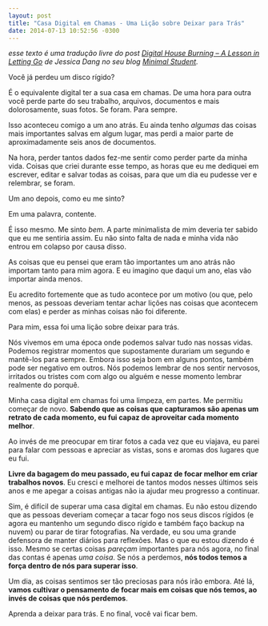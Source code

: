 ```yaml
---
layout: post
title: "Casa Digital em Chamas - Uma Lição sobre Deixar para Trás"
date: 2014-07-13 10:52:56 -0300
---
```


*esse texto é uma tradução livre do post [Digital House Burning – A Lesson in Letting Go](http://www.minimalstudent.com/digital-house-burning-a-lesson-in-letting-go/) de Jessica Dang no seu blog [Minimal Student](http://www.minimalstudent.com).*

Você já perdeu um disco rígido?

É o equivalente digital ter a sua casa em chamas. De uma hora para outra você perde parte do seu trabalho, arquivos, documentos e mais dolorosamente, suas fotos. Se foram. Para sempre.

Isso aconteceu comigo a um ano atrás. Eu ainda tenho *algumas* das coisas mais importantes salvas em algum lugar, mas perdi a maior parte de aproximadamente seis anos de documentos.

Na hora, perder tantos dados fez-me sentir como perder parte da minha vida. Coisas que criei durante esse tempo, as horas que eu me dediquei em escrever, editar e salvar todas as coisas, para que um dia eu pudesse ver e relembrar, se foram.

Um ano depois, como eu me sinto?

Em uma palavra, contente.

É isso mesmo. Me sinto *bem*. A parte minimalista de mim deveria ter sabido que eu me sentiria assim. Eu não sinto falta de nada e minha vida não entrou em colapso por causa disso.

As coisas que eu pensei que eram tão importantes um ano atrás não importam tanto para mim agora. E eu imagino que daqui um ano, elas vão importar ainda menos.

Eu acredito fortemente que as tudo acontece por um motivo (ou que, pelo menos, as pessoas deveriam tentar achar lições nas coisas que acontecem com elas) e perder as minhas coisas não foi diferente.

Para mim, essa foi uma lição sobre deixar para trás.

Nós vivemos em uma época onde podemos salvar tudo nas nossas vidas. Podemos registrar momentos que supostamente durariam um segundo e mantê-los para sempre. Embora isso seja bom em alguns pontos, também pode ser negativo em outros. Nós podemos lembrar de nos sentir nervosos, irritados ou tristes com com algo ou alguém e nesse momento lembrar realmente do porquê.

Minha casa digital em chamas foi uma limpeza, em partes. Me permitiu começar de novo. **Sabendo que as coisas que capturamos são apenas um retrato de cada momento, eu fui capaz de aproveitar cada momento melhor**.

Ao invés de me preocupar em tirar fotos a cada vez que eu viajava, eu parei para falar com pessoas e apreciar as vistas, sons e aromas dos lugares que eu fui.

**Livre da bagagem do meu passado, eu fui capaz de focar melhor em criar trabalhos novos**. Eu cresci e melhorei de tantos modos nesses últimos seis anos e me apegar a coisas antigas não ia ajudar meu progresso a continuar.

Sim, é difícil de superar uma casa digital em chamas. Eu não estou dizendo que as pessoas deveriam começar a tacar fogo nos seus discos rígidos (e agora eu mantenho um segundo disco rígido e também faço backup na nuvem) ou parar de tirar fotografias. Na verdade, eu sou uma grande defensora de manter diários para reflexões. Mas o que eu estou dizendo é isso. Mesmo se certas coisas *pareçam* importantes para nós agora, no final das contas é apenas *uma coisa*. Se nós a perdemos, **nós todos temos a força dentro de nós para superar isso**.

Um dia, as coisas sentimos ser tão preciosas para nós irão embora. Até lá, **vamos cultivar o pensamento de focar mais em coisas que nós temos, ao invés de coisas que nós perdemos**.

Aprenda a deixar para trás. E no final, você vai ficar bem.